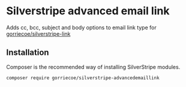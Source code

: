 # Silverstripe advanced email link

Adds cc, bcc, subject and body options to email link type for [gorriecoe/silverstripe-link](https://github.com/gorriecoe/silverstripe-link)

## Installation

Composer is the recommended way of installing SilverStripe modules.

```
composer require gorriecoe/silverstripe-advancedemaillink
```
